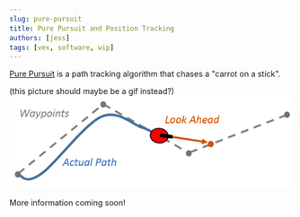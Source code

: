 ```yaml
---
slug: pure-pursuit
title: Pure Pursuit and Position Tracking
authors: [jess]
tags: [vex, software, wip]
---
```


[Pure Pursuit](https://www.mathworks.com/help/nav/ug/pure-pursuit-controller.html) is a path tracking algorithm that chases a "carrot on a stick".  

(this picture should maybe be a gif instead?)  
![](banner.png)

<!--truncate-->

More information coming soon!